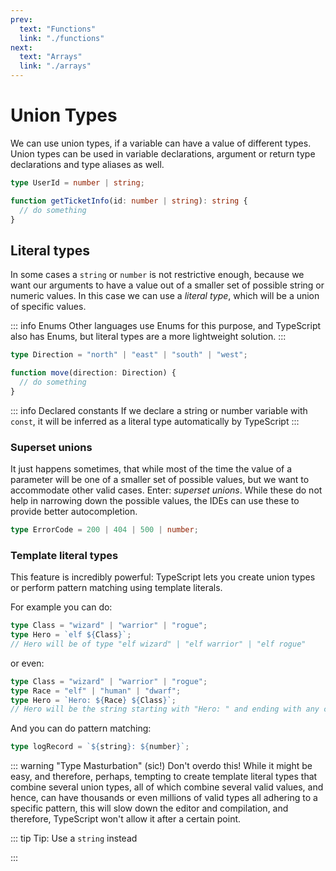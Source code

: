 ```yaml
---
prev:
  text: "Functions"
  link: "./functions"
next:
  text: "Arrays"
  link: "./arrays"
---
```


# Union Types

We can use union types, if a variable can have a value of different types. Union types can be used in variable declarations, argument or return type declarations and type aliases as well.

```typescript
type UserId = number | string;

function getTicketInfo(id: number | string): string {
  // do something
}
```

## Literal types

In some cases a `string` or `number` is not restrictive enough, because we want our arguments to have a value out of a smaller set of possible string or numeric values. In this case we can use a _literal type_, which will be a union of specific values.

::: info Enums
Other languages use Enums for this purpose, and TypeScript also has Enums, but literal types are a more lightweight solution.
:::

```typescript
type Direction = "north" | "east" | "south" | "west";

function move(direction: Direction) {
  // do something
}
```

::: info Declared constants
If we declare a string or number variable with `const`, it will be inferred as a literal type automatically by TypeScript
:::

### Superset unions

It just happens sometimes, that while most of the time the value of a parameter will be one of a smaller set of possible values, but we want to accommodate other valid cases. Enter: _superset unions_. While these do not help in narrowing down the possible values, the IDEs can use these to provide better autocompletion.

```typescript
type ErrorCode = 200 | 404 | 500 | number;
```

### Template literal types

This feature is incredibly powerful: TypeScript lets you create union types or perform pattern matching using template literals.

For example you can do:

```typescript
type Class = "wizard" | "warrior" | "rogue";
type Hero = `elf ${Class}`;
// Hero will be of type "elf wizard" | "elf warrior" | "elf rogue"
```

or even:

```typescript
type Class = "wizard" | "warrior" | "rogue";
type Race = "elf" | "human" | "dwarf";
type Hero = `Hero: ${Race} ${Class}`;
// Hero will be the string starting with "Hero: " and ending with any combination of a valid Race and a valid Class.
```

And you can do pattern matching:

```typescript
type logRecord = `${string}: ${number}`;
```

::: warning "Type Masturbation" (sic!)
Don't overdo this!
While it might be easy, and therefore, perhaps, tempting to create template literal types that combine several union types, all of which combine several valid values, and hence, can have thousands or even millions of valid types all adhering to a specific pattern, this will slow down the editor and compilation, and therefore, TypeScript won't allow it after a certain point.

::: tip Tip: Use a `string` instead

:::
